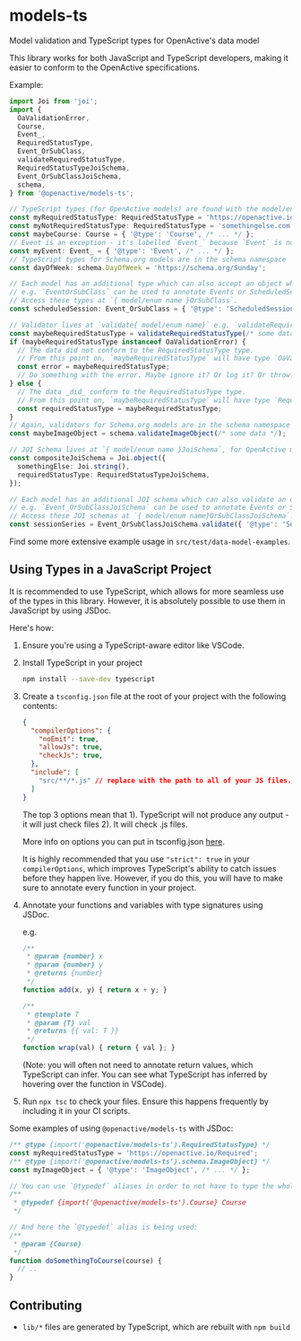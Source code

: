 # models-ts

Model validation and TypeScript types for OpenActive's data model

This library works for both JavaScript and TypeScript developers, making it easier to conform to the OpenActive specifications.

Example:

```ts
import Joi from 'joi';
import {
  OaValidationError,
  Course,
  Event_,
  RequiredStatusType,
  Event_OrSubClass,
  validateRequiredStatusType,
  RequiredStatusTypeJoiSchema,
  Event_OrSubClassJoiSchema,
  schema,
} from '@openactive/models-ts';

// TypeScript types (for OpenActive models) are found with the model/enum name
const myRequiredStatusType: RequiredStatusType = 'https://openactive.io/Required';
const myNotRequiredStatusType: RequiredStatusType = 'somethingelse.com'; // this will raise a TS error
const maybeCourse: Course = { '@type': 'Course', /* ... */ };
// Event is an exception - it's labelled `Event_` because `Event` is not a permissable type name in TypeScript.
const myEvent: Event_ = { '@type': 'Event', /* ... */ };
// TypeScript types for Schema.org models are in the schema namespace
const dayOfWeek: schema.DayOfWeek = 'https://schema.org/Sunday';

// Each model has an additional type which can also accept an object which conforms to a sub-class of the model
// e.g. `EventOrSubClass` can be used to annotate Events or ScheduledSessions (which sub-class Event)
// Access these types at `{ model/enum name }OrSubClass`.
const scheduledSession: Event_OrSubClass = { '@type': 'ScheduledSession', /* ... */ };

// Validator lives at `validate{ model/enum name}` e.g. `validateRequiredStatusType`
const maybeRequiredStatusType = validateRequiredStatusType(/* some data */);
if (maybeRequiredStatusType instanceof OaValidationError) {
  // The data did not conform to the RequiredStatusType type.
  // From this point on, `maybeRequiredStatusType` will have type `OaValidationError`
  const error = maybeRequiredStatusType;
  // Do something with the error. Maybe ignore it? Or log it? Or throw? Up to you.
} else {
  // The data _did_ conform to the RequiredStatusType type.
  // From this point on, `maybeRequiredStatusType` will have type `RequiredStatusType.Type`
  const requiredStatusType = maybeRequiredStatusType;
}
// Again, validators for Schema.org models are in the schema namespace
const maybeImageObject = schema.validateImageObject(/* some data */);

// JOI Schema lives at `{ model/enum name }JoiSchema`, for OpenActive models, and `schema.{ model/enum name }JoiSchema` for Schema.org models.
const compositeJoiSchema = Joi.object({
  somethingElse: Joi.string(),
  requiredStatusType: RequiredStatusTypeJoiSchema,
});

// Each model has an additional JOI schema which can also validate an object which conforms to a sub-class of the model
// e.g. `Event_OrSubClassJoiSchema` can be used to annotate Events or SessionSeries (which sub-classes Event)
// Access these JOI schemas at `{ model/enum name}OrSubClassJoiSchema`.
const sessionSeries = Event_OrSubClassJoiSchema.validate({ '@type': 'SessionSeries', /* ... */ });
```

Find some more extensive example usage in `src/test/data-model-examples`.

## Using Types in a JavaScript Project

It is recommended to use TypeScript, which allows for more seamless use of the types in this library. However, it is
absolutely possible to use them in JavaScript by using JSDoc.

Here's how:

1. Ensure you're using a TypeScript-aware editor like VSCode.
2. Install TypeScript in your project

    ```sh
    npm install --save-dev typescript
    ```
3. Create a `tsconfig.json` file at the root of your project with the following contents:

    ```json
    {
      "compilerOptions": {
        "noEmit": true,
        "allowJs": true,
        "checkJs": true,
      },
      "include": [
        "src/**/*.js" // replace with the path to all of your JS files.
      ]
    }
    ```

    The top 3 options mean that 1). TypeScript will not produce any output - it will just check files 2). It will
    check .js files.

    More info on options you can put in tsconfig.json [here](https://www.typescriptlang.org/tsconfig).

    It is highly recommended that you use `"strict": true` in your `compilerOptions`, which improves TypeScript's
    ability to catch issues before they happen live. However, if you do this, you will have to make sure to annotate
    every function in your project.
4. Annotate your functions and variables with type signatures using JSDoc.

    e.g.

    ```js
    /**
     * @param {number} x
     * @param {number} y
     * @returns {number}
     */
    function add(x, y) { return x + y; }

    /**
     * @template T
     * @param {T} val
     * @returns {{ val: T }}
     */
    function wrap(val) { return { val }; }
    ```

    (Note: you will often not need to annotate return values, which TypeScript can infer. You can see what TypeScript
    has inferred by hovering over the function in VSCode).
5. Run `npx tsc` to check your files. Ensure this happens frequently by including it in your CI scripts.

Some examples of using `@openactive/models-ts` with JSDoc:

```js
/** @type {import('@openactive/models-ts').RequiredStatusType} */
const myRequiredStatusType = 'https://openactive.io/Required';
/** @type {import('@openactive/models-ts').schema.ImageObject} */
const myImageObject = { '@type': 'ImageObject', /* ... */ };

// You can use `@typedef` aliases in order to not have to type the whole `import('@openactive/models-ts')...` bit each time:
/**
 * @typedef {import('@openactive/models-ts').Course} Course
 */

// And here the `@typedef` alias is being used:
/**
 * @param {Course}
 */
function doSomethingToCourse(course) {
  // ..
}
```

## Contributing

- `lib/*` files are generated by TypeScript, which are rebuilt with `npm build`
